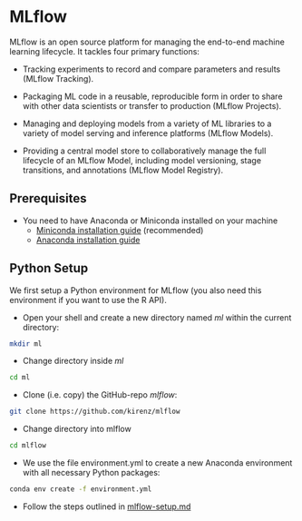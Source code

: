 # MLflow

MLflow is an open source platform for managing the end-to-end machine learning lifecycle. It tackles four primary functions:

- Tracking experiments to record and compare parameters and results (MLflow Tracking).

- Packaging ML code in a reusable, reproducible form in order to share with other data scientists or transfer to production (MLflow Projects).

- Managing and deploying models from a variety of ML libraries to a variety of model serving and inference platforms (MLflow Models).

- Providing a central model store to collaboratively manage the full lifecycle of an MLflow Model, including model versioning, stage transitions, and annotations (MLflow Model Registry).

## Prerequisites

- You need to have Anaconda or Miniconda installed on your machine
  - [Miniconda installation guide](https://kirenz.github.io/codelabs/codelabs/miniconda/#0) (recommended)
  - [Anaconda installation guide](https://kirenz.github.io/codelabs/codelabs/anaconda-install/#0)


## Python Setup

We first setup a Python environment for MLflow (you also need this environment if you want to use the R API).

- Open your shell and create a new directory named *ml* within the current directory:

```bash
mkdir ml
```

- Change directory inside *ml*

```bash
cd ml
```

- Clone (i.e. copy) the GitHub-repo *mlflow*:

```bash
git clone https://github.com/kirenz/mlflow
```

- Change directory into mlflow

```bash
cd mlflow
```


- We use the file environment.yml to create a new Anaconda environment with all necessary Python packages:

```bash
conda env create -f environment.yml
```



- Follow the steps outlined in [mlflow-setup.md](mlflow-setup.md)